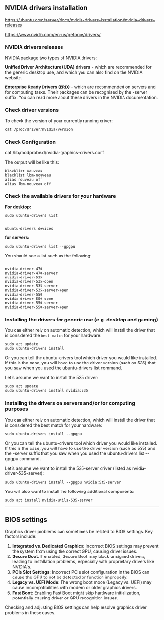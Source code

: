 ## NVIDIA drivers installation

https://ubuntu.com/server/docs/nvidia-drivers-installation#nvidia-drivers-releases

https://www.nvidia.com/en-us/geforce/drivers/

### NVIDIA drivers releases 

NVIDIA package two types of NVIDIA drivers:

**Unified Driver Architecture (UDA) drivers** - which are recommended for the generic desktop use, and which you can also find on the NVIDIA website.

**Enterprise Ready Drivers (ERD)** - which are recommended on servers and for computing tasks. Their packages can be recognised by the -server suffix. You can read more about these drivers in the NVIDIA documentation.


### Check driver versions

To check the version of your currently running driver:
```
cat /proc/driver/nvidia/version
```

### Check Configuration

cat /lib/modprobe.d/nvidia-graphics-drivers.conf

The output will be like this:
```
blacklist nouveau
blacklist lbm-nouveau
alias nouveau off
alias lbm-nouveau off
```


### Check the available drivers for your hardware

**For desktop:**

```
sudo ubuntu-drivers list


ubuntu-drivers devices
```

**for servers:**

```
sudo ubuntu-drivers list --gpgpu

```
You should see a list such as the following:
```

nvidia-driver-470
nvidia-driver-470-server
nvidia-driver-535
nvidia-driver-535-open
nvidia-driver-535-server
nvidia-driver-535-server-open
nvidia-driver-550
nvidia-driver-550-open
nvidia-driver-550-server
nvidia-driver-550-server-open
```

### Installing the drivers for generic use (e.g. desktop and gaming)

You can either rely on automatic detection, which will install the driver that is considered the ``best match`` for your hardware:

```
sudo apt update
sudo ubuntu-drivers install
```

Or you can tell the ubuntu-drivers tool which driver you would like installed. If this is the case, you will have to use the driver version (such as 535) that you saw when you used the ubuntu-drivers list command.

Let’s assume we want to install the 535 driver:

```
sudo apt update
sudo ubuntu-drivers install nvidia:535
```


### Installing the drivers on servers and/or for computing purposes

You can either rely on automatic detection, which will install the driver that is considered the best match for your hardware:

```
sudo ubuntu-drivers install --gpgpu
```

Or you can tell the ubuntu-drivers tool which driver you would like installed. If this is the case, you will have to use the driver version (such as 535) and the -server suffix that you saw when you used the ubuntu-drivers list --gpgpu command.

Let’s assume we want to install the 535-server driver (listed as nvidia-driver-535-server):

```
sudo ubuntu-drivers install --gpgpu nvidia:535-server
```

You will also want to install the following additional components:

```
sudo apt install nvidia-utils-535-server
```
 ---

## BIOS settings

Graphics driver problems can sometimes be related to BIOS settings. Key factors include:

1. **Integrated vs. Dedicated Graphics**: Incorrect BIOS settings may prevent the system from using the correct GPU, causing driver issues.
2. **Secure Boot**: If enabled, Secure Boot may block unsigned drivers, leading to installation problems, especially with proprietary drivers like NVIDIA's.
3. **PCIe Slot Settings**: Incorrect PCIe slot configuration in the BIOS can cause the GPU to not be detected or function improperly.
4. **Legacy vs. UEFI Mode**: The wrong boot mode (Legacy vs. UEFI) may cause incompatibilities with modern or older graphics drivers.
5. **Fast Boot**: Enabling Fast Boot might skip hardware initialization, potentially causing driver or GPU recognition issues.

Checking and adjusting BIOS settings can help resolve graphics driver problems in these cases.
